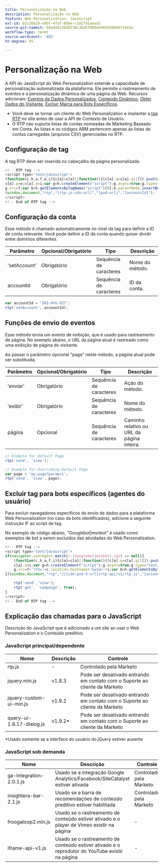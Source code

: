 ```yaml
---
title: Personalização na Web
description: Personalização na Web
feature: Web Personalization, Javascript
exl-id: b2c26b28-e9bf-4faf-8b6e-c102f41aeaa1
source-git-commit: 66add4c38d0230c36d57009de985649bb67fde3e
workflow-type: tm+mt
source-wordcount: '401'
ht-degree: 6%

---
```


# Personalização na Web

A API do JavaScript do Web Personalization estende a capacidade de personalização automatizada da plataforma. Ele permite o rastreamento de eventos e a personalização dinâmica de uma página da Web. Recursos adicionais: [Eventos de Dados Personalizados](custom-data-events.md), [Conteúdo Dinâmico](web-personalization.md), [Obter Dados do Visitante](get-visitor-data.md), [Excluir Marca para Bots Específicos](#exclude_tag_for_specific_bots).

- Você deve se tornar um cliente do Web Personalization e implantar a [tag RTP](https://experienceleague.adobe.com/en/docs/marketo/using/product-docs/web-personalization/rtp-tag-implementation/deploy-the-rtp-javascript) no site antes de usar a API de Contexto de Usuário.
- O RTP não suporta listas de contas nomeadas de Marketing Baseado em Conta. As listas e os códigos ABM pertencem apenas às listas de contas carregadas (arquivos CSV) gerenciadas no RTP.

## Configuração de tag

A tag RTP deve ser inserida no cabeçalho da página personalizada.

```javascript
<!-- RTP tag --> 
<script type='text/javascript'>
(function(c,h,a,f,e,i){c[a]=c[a]||function(){(c[a].q=c[a].q||[]).push(arguments)};
c[a].p=e;c[a].a=i;var g=h.createElement("script");g.async=true;g.type="text/javascript";
g.src=f;var b=h.getElementsByTagName("script")[0];b.parentNode.insertBefore(g,b)})
(window,document,"rtp","[rtp-js-cdn-url]","[pod-url]","[accountId]");
</script>
<!-- End of RTP tag -->
```

## Configuração da conta

Esse método é chamado automaticamente no nível da tag para definir a ID de conta relevante. Você pode definir a ID da conta quando quiser dividir entre domínios diferentes.

| Parâmetro | Opcional/Obrigatório | Tipo | Descrição |
|--------------|-------------------|--------|--------------|
| &#39;setAccount&#39; | Obrigatório | Sequência de caracteres | Nome do método. |
| accountId | Obrigatório | Sequência de caracteres | ID da conta. |


```javascript
var accountId = '561-HYG-937';
rtp('setAccount', accountId);
```

## Funções de envio de eventos

Esse método envia um evento de exibição, que é usado para rastreamento de página. No exemplo abaixo, o URL da página atual é rastreado como uma exibição de página do visitante.

Ao passar o parâmetro opcional &quot;page&quot; neste método, a página atual pode ser substituída.

| Parâmetro | Opcional/Obrigatório | Tipo | Descrição |
|-----------|-------------------|--------|---------------------------------|
| &#39;enviar&#39; | Obrigatório | Sequência de caracteres | Ação do método. |
| &#39;exibir&#39; | Obrigatório | Sequência de caracteres | Nome do método. |
| página | Opcional | Sequência de caracteres | Caminho relativo ou URL da página inteira. |


```javascript
// Example for Default Page
rtp('send', 'view');

// Example for Overriding Default Page
var page = 'my-page?param=1';
rtp('send', 'view', page);
```

## Excluir tag para bots específicos (agentes do usuário)

Para excluir navegadores específicos do envio de dados para a plataforma Web Personalization (no caso de bots identificados), adicione a seguinte instrução IF ao script de tag.

No exemplo de código abaixo, &quot;Googlebot|msnbot&quot; é usado como exemplos de bot a serem excluídos das atividades do Web Personalization.

```javascript
<!-- RTP tag --> 
<script type='text/javascript'>
if(navigator.userAgent.match(/.(Googlebot|msnbot)./gi) == null){
    (function(c,h,a,f,i){c[a]=c[a]||function(){(c[a].q=c[a].q||[]).push(arguments)};
    c[a].a=i;var g=h.createElement("script");g.async=true;g.type="text/javascript";
    g.src=f+'?rh='+c.location.hostname+'&aid='+i;var b=h.getElementsByTagName("script")[0];b.parentNode.insertBefore(g,b);
})(window,document,"rtp","//[cdn-pod-X-url]/rtp-api/v1/rtp.js","[accountId]");

    rtp('send','view');
    rtp('get', 'campaign', true);
}
</script>
<!-- End of RTP tag -->
```

## Explicação das chamadas para o JavaScript

Descrição do JavaScript que é adicionado a um site ao usar o Web Personalization e o Conteúdo preditivo.

### JavaScript principal/dependente

| Nome | Descrição | Controle |
|---------------------------|-------------|--------------------------------------------------------|
| rtp.js | - | Controlado pela Marketo |
| jquery.min.js | v1.8.3 | Pode ser desativado entrando em contato com o Suporte ao cliente da Marketo |
| jquery-custom-ui-min.js | v1.9.2 | Pode ser desativado entrando em contato com o Suporte ao cliente da Marketo |
| query-ui-1.8.17-dialog.js | v1.9.2* | Pode ser desativado entrando em contato com o Suporte ao cliente da Marketo |


*Usado somente se a interface do usuário do jQuery estiver ausente

### JavaScript sob demanda

| Nome | Descrição | Controle |
|-------------------------|-----------------------------------------------------------------------|-----------------------|
| ga-integration-2.0.1.js | Usado se a integração Google Analytics/Facebook/SiteCatalyst estiver ativada | Controlado pela Marketo |
| insightera-bar-2.1.js | Usado se a barra de recomendações de conteúdo preditivo estiver habilitada | Controlado pela Marketo |
| froogaloop2.min.js | Usado se o rastreamento de conteúdo estiver ativado e o player de Vimeo existir na página | - |
| iframe-api-v1.js | Usado se o rastreamento de conteúdo estiver ativado e o reprodutor do YouTube existir na página | - |
